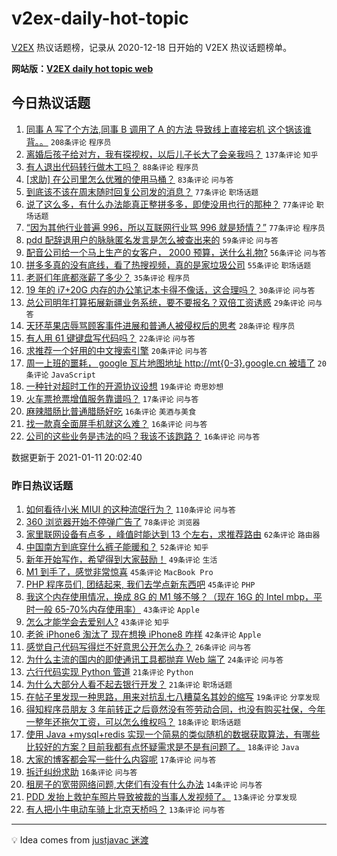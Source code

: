 # v2ex-daily-hot-topic

[V2EX](https://www.v2ex.com/) 热议话题榜，记录从 2020-12-18 日开始的 V2EX 热议话题榜单。

**网站版：[V2EX daily hot topic web](https://realleonardo.github.io/v2ex-daily-hot-topic-web/)**

## 今日热议话题

<!-- TODAY BEGIN -->

1. [同事 A 写了个方法,同事 B 调用了 A 的方法 导致线上直接宕机 这个锅该谁背。。](https://www.v2ex.com/t/743718) `208条评论` `程序员`
1. [离婚后孩子给对方，我有探视权，以后儿子长大了会亲我吗？](https://www.v2ex.com/t/743674) `137条评论` `知乎`
1. [有人退出代码转行做木工吗？](https://www.v2ex.com/t/743722) `88条评论` `程序员`
1. [[求助] 在公司里怎么优雅的使用马桶？](https://www.v2ex.com/t/743690) `83条评论` `问与答`
1. [到底该不该在周末随时回复公司发的消息？](https://www.v2ex.com/t/743704) `77条评论` `职场话题`
1. [说了这么多，有什么办法能真正整拼多多，即使没用也行的那种？](https://www.v2ex.com/t/743837) `77条评论` `职场话题`
1. [“因为其他行业普遍 996，所以互联网行业骂 996 就是矫情？”](https://www.v2ex.com/t/743705) `77条评论` `程序员`
1. [pdd 配辞退用户的脉脉匿名发言是怎么被查出来的](https://www.v2ex.com/t/743750) `59条评论` `问与答`
1. [配音公司给一个马上生产的女客户， 2000 预算，送什么礼物?](https://www.v2ex.com/t/743786) `56条评论` `问与答`
1. [拼多多真的没有底线，看了热搜视频，真的是家垃圾公司](https://www.v2ex.com/t/743677) `55条评论` `职场话题`
1. [老哥们年底都涨薪了多少？](https://www.v2ex.com/t/743937) `35条评论` `程序员`
1. [19 年的 i7+20G 内存的办公笔记本卡得不像话，这合理吗？](https://www.v2ex.com/t/743912) `30条评论` `问与答`
1. [总公司明年打算拓展新疆业务系统，要不要报名？双倍工资诱惑](https://www.v2ex.com/t/743914) `29条评论` `问与答`
1. [天环苹果店辱骂顾客事件进展和普通人被侵权后的思考](https://www.v2ex.com/t/743905) `28条评论` `程序员`
1. [有人用 61 键键盘写代码吗？](https://www.v2ex.com/t/743829) `22条评论` `问与答`
1. [求推荐一个好用的中文搜索引擎](https://www.v2ex.com/t/743759) `20条评论` `问与答`
1. [周一上班的噩耗， google 瓦片地图地址 http://mt{0-3}.google.cn 被墙了](https://www.v2ex.com/t/743684) `20条评论` `JavaScript`
1. [一种针对超时工作的开源协议设想](https://www.v2ex.com/t/743776) `19条评论` `奇思妙想`
1. [火车票抢票增值服务靠谱吗？](https://www.v2ex.com/t/743730) `17条评论` `问与答`
1. [麻辣腊肠比普通腊肠好吃](https://www.v2ex.com/t/743938) `16条评论` `美酒与美食`
1. [找一款真全面屏手机就这么难？](https://www.v2ex.com/t/743877) `16条评论` `问与答`
1. [公司的这些业务是违法的吗？我该不该跑路？](https://www.v2ex.com/t/743843) `16条评论` `问与答`

数据更新于 2021-01-11 20:02:40

<!-- TODAY END -->

### 昨日热议话题

<!-- YESTERDAY BEGIN -->

1. [如何看待小米 MIUI 的这种流氓行为？](https://www.v2ex.com/t/743466) `110条评论` `问与答`
1. [360 浏览器开始不停弹广告了](https://www.v2ex.com/t/743487) `78条评论` `浏览器`
1. [家里联网设备有点多 ，峰值时能达到 13 个左右，求推荐路由](https://www.v2ex.com/t/743514) `62条评论` `路由器`
1. [中国南方到底穿什么裤子能暖和？](https://www.v2ex.com/t/743600) `52条评论` `知乎`
1. [新年开始写作，希望得到大家鼓励！](https://www.v2ex.com/t/743484) `49条评论` `生活`
1. [M1 到手了，感觉非常惊喜](https://www.v2ex.com/t/743507) `45条评论` `MacBook Pro`
1. [PHP 程序员们, 团结起来, 我们去学点新东西吧](https://www.v2ex.com/t/743513) `45条评论` `PHP`
1. [我这个内存使用情况，换成 8G 的 M1 够不够？（现在 16G 的 Intel mbp，平时一般 65-70%内存使用率）](https://www.v2ex.com/t/743470) `43条评论` `Apple`
1. [怎么才能学会去爱别人?](https://www.v2ex.com/t/743517) `43条评论` `知乎`
1. [老爸 iPhone6 淘汰了 现在想换 iPhone8 咋样](https://www.v2ex.com/t/743490) `42条评论` `Apple`
1. [感觉自己代码写得烂不好意思公开怎么办？](https://www.v2ex.com/t/743576) `26条评论` `问与答`
1. [为什么主流的国内的即使通讯工具都抛弃 Web 端了](https://www.v2ex.com/t/743569) `24条评论` `问与答`
1. [六行代码实现 Python 管道](https://www.v2ex.com/t/743574) `21条评论` `Python`
1. [为什么大部分人看不起去银行开发？](https://www.v2ex.com/t/743567) `21条评论` `职场话题`
1. [在帖子里发现一种思路，用来对抗乱七八糟莫名其妙的缩写](https://www.v2ex.com/t/743624) `19条评论` `分享发现`
1. [得知程序员朋友 3 年前转正之后竟然没有签劳动合同，也没有购买社保，今年一整年还拖欠工资，可以怎么维权吗？](https://www.v2ex.com/t/743594) `18条评论` `职场话题`
1. [使用 Java +mysql+redis 实现一个简易的类似随机的数据获取算法，有哪些比较好的方案？目前我都有点怀疑需求是不是有问题了。](https://www.v2ex.com/t/743584) `18条评论` `Java`
1. [大家的博客都会写一些什么内容呢](https://www.v2ex.com/t/743583) `17条评论` `问与答`
1. [拆迁纠纷求助](https://www.v2ex.com/t/743500) `16条评论` `问与答`
1. [租房子的宽带网络问题,大佬们有没有什么办法](https://www.v2ex.com/t/743562) `14条评论` `问与答`
1. [PDD 发抬上救护车照片导致被裁的当事人发视频了。](https://www.v2ex.com/t/743652) `13条评论` `分享发现`
1. [有人把小牛电动车骑上北京天桥吗？](https://www.v2ex.com/t/743471) `13条评论` `问与答`

<!-- YESTERDAY END -->

---

💡 Idea comes from [justjavac 迷渡](https://github.com/justjavac/)
